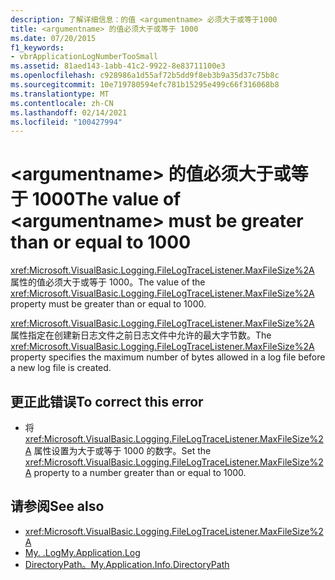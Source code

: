```yaml
---
description: 了解详细信息：的值 <argumentname> 必须大于或等于1000
title: <argumentname> 的值必须大于或等于 1000
ms.date: 07/20/2015
f1_keywords:
- vbrApplicationLogNumberTooSmall
ms.assetid: 81aed143-1abb-41c2-9922-8e83711100e3
ms.openlocfilehash: c928986a1d55af72b5dd9f8eb3b9a35d37c75b8c
ms.sourcegitcommit: 10e719780594efc781b15295e499c66f316068b8
ms.translationtype: MT
ms.contentlocale: zh-CN
ms.lasthandoff: 02/14/2021
ms.locfileid: "100427994"
---
```

# <a name="the-value-of-argumentname-must-be-greater-than-or-equal-to-1000"></a><span data-ttu-id="464ea-103">\<argumentname> 的值必须大于或等于 1000</span><span class="sxs-lookup"><span data-stu-id="464ea-103">The value of \<argumentname> must be greater than or equal to 1000</span></span>

<span data-ttu-id="464ea-104"><xref:Microsoft.VisualBasic.Logging.FileLogTraceListener.MaxFileSize%2A> 属性的值必须大于或等于 1000。</span><span class="sxs-lookup"><span data-stu-id="464ea-104">The value of the <xref:Microsoft.VisualBasic.Logging.FileLogTraceListener.MaxFileSize%2A> property must be greater than or equal to 1000.</span></span>  
  
 <span data-ttu-id="464ea-105"><xref:Microsoft.VisualBasic.Logging.FileLogTraceListener.MaxFileSize%2A> 属性指定在创建新日志文件之前日志文件中允许的最大字节数。</span><span class="sxs-lookup"><span data-stu-id="464ea-105">The <xref:Microsoft.VisualBasic.Logging.FileLogTraceListener.MaxFileSize%2A> property specifies the maximum number of bytes allowed in a log file before a new log file is created.</span></span>  
  
## <a name="to-correct-this-error"></a><span data-ttu-id="464ea-106">更正此错误</span><span class="sxs-lookup"><span data-stu-id="464ea-106">To correct this error</span></span>  
  
- <span data-ttu-id="464ea-107">将 <xref:Microsoft.VisualBasic.Logging.FileLogTraceListener.MaxFileSize%2A> 属性设置为大于或等于 1000 的数字。</span><span class="sxs-lookup"><span data-stu-id="464ea-107">Set the <xref:Microsoft.VisualBasic.Logging.FileLogTraceListener.MaxFileSize%2A> property to a number greater than or equal to 1000.</span></span>  
  
## <a name="see-also"></a><span data-ttu-id="464ea-108">请参阅</span><span class="sxs-lookup"><span data-stu-id="464ea-108">See also</span></span>

- <xref:Microsoft.VisualBasic.Logging.FileLogTraceListener.MaxFileSize%2A>
- [<span data-ttu-id="464ea-109">My. .Log</span><span class="sxs-lookup"><span data-stu-id="464ea-109">My.Application.Log</span></span>](xref:Microsoft.VisualBasic.ApplicationServices.ApplicationBase.Log)
- [<span data-ttu-id="464ea-110">DirectoryPath。</span><span class="sxs-lookup"><span data-stu-id="464ea-110">My.Application.Info.DirectoryPath</span></span>](xref:Microsoft.VisualBasic.ApplicationServices.ApplicationBase.Log)
